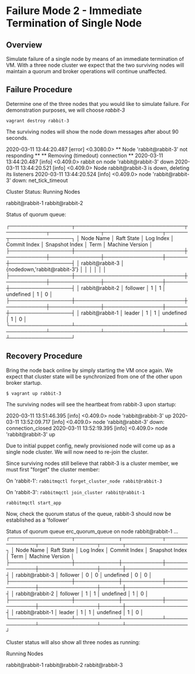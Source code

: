 # Failure Mode 2 - Immediate Termination of Single Node

## Overview
Simulate failure of a single node by means of an immediate termination of VM. With a
three node cluster we expect that the two surviving nodes will maintain a quorum
and broker operations will continue unaffected.

## Failure Procedure
Determine one of the three nodes that you would like to simulate failure. For
demonstration purposes, we will choose *rabbit-3*

`vagrant destroy rabbit-3`

The surviving nodes will show the node down messages after about 90 seconds.

2020-03-11 13:44:20.487 [error] <0.3080.0> ** Node 'rabbit@rabbit-3' not responding **
** Removing (timedout) connection **
2020-03-11 13:44:20.487 [info] <0.409.0> rabbit on node 'rabbit@rabbit-3' down
2020-03-11 13:44:20.521 [info] <0.409.0> Node rabbit@rabbit-3 is down, deleting its listeners
2020-03-11 13:44:20.524 [info] <0.409.0> node 'rabbit@rabbit-3' down: net_tick_timeout

Cluster Status:
Running Nodes

rabbit@rabbit-1
rabbit@rabbit-2

Status of quorum queue:

┌─────────────────┬──────────────────────────────┬───────────┬──────────────┬────────────────┬──────┬─────────────────┐
│ Node Name       │ Raft State                   │ Log Index │ Commit Index │ Snapshot Index │ Term │ Machine Version │
├─────────────────┼──────────────────────────────┼───────────┼──────────────┼────────────────┼──────┼─────────────────┤
│ rabbit@rabbit-3 │ {nodedown,'rabbit@rabbit-3'} │           │              │                │      │                 │
├─────────────────┼──────────────────────────────┼───────────┼──────────────┼────────────────┼──────┼─────────────────┤
│ rabbit@rabbit-2 │ follower                     │ 1         │ 1            │ undefined      │ 1    │ 0               │
├─────────────────┼──────────────────────────────┼───────────┼──────────────┼────────────────┼──────┼─────────────────┤
│ rabbit@rabbit-1 │ leader                       │ 1         │ 1            │ undefined      │ 1    │ 0               │
└─────────────────┴──────────────────────────────┴───────────┴──────────────┴────────────────┴──────┴─────────────────┘

## Recovery Procedure
Bring the node back online by simply starting the VM once again. We expect that cluster state will be synchronized from one of the other upon
broker startup.

`$ vagrant up rabbit-3`

The surviving nodes will see the heartbeat from rabbit-3 upon startup:

2020-03-11 13:51:46.395 [info] <0.409.0> node 'rabbit@rabbit-3' up
2020-03-11 13:52:09.717 [info] <0.409.0> node 'rabbit@rabbit-3' down: connection_closed
2020-03-11 13:52:19.395 [info] <0.409.0> node 'rabbit@rabbit-3' up

Due to initial puppet config, newly provisioned node will come up as a single node cluster. We will
now need to re-join the cluster.

Since surviving nodes still believe that rabbit-3 is a cluster member, we must first "forget" the cluster member:

On 'rabbit-1':
`rabbitmqctl forget_cluster_node rabbit@rabbit-3`

On 'rabbit-3':
`rabbitmqctl join_cluster rabbit@rabbit-1`

`rabbitmqctl start_app`

Now, check the quorum status of the queue, rabbit-3 should now be established as a 'follower'

Status of quorum queue erc_quorum_queue on node rabbit@rabbit-1 ...
┌─────────────────┬────────────┬───────────┬──────────────┬────────────────┬──────┬─────────────────┐
│ Node Name       │ Raft State │ Log Index │ Commit Index │ Snapshot Index │ Term │ Machine Version │
├─────────────────┼────────────┼───────────┼──────────────┼────────────────┼──────┼─────────────────┤
│ rabbit@rabbit-3 │ follower   │ 0         │ 0            │ undefined      │ 0    │ 0               │
├─────────────────┼────────────┼───────────┼──────────────┼────────────────┼──────┼─────────────────┤
│ rabbit@rabbit-2 │ follower   │ 1         │ 1            │ undefined      │ 1    │ 0               │
├─────────────────┼────────────┼───────────┼──────────────┼────────────────┼──────┼─────────────────┤
│ rabbit@rabbit-1 │ leader     │ 1         │ 1            │ undefined      │ 1    │ 0               │
└─────────────────┴────────────┴───────────┴──────────────┴────────────────┴──────┴─────────────────┘

Cluster status will also show all three nodes as running:

Running Nodes

rabbit@rabbit-1
rabbit@rabbit-2
rabbit@rabbit-3
